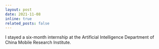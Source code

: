 ```yaml
---
layout: post
date: 2021-11-08
inline: true
related_posts: false
---
```


I stayed a six-month internship at the Artificial Intelligence Department of China Mobile Research Institute.
